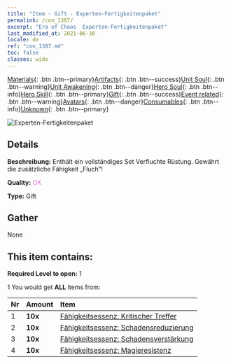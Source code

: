 ```yaml
---
title: "Item - Gift - Experten-Fertigkeitenpaket"
permalink: /con_1387/
excerpt: "Era of Chaos  Experten-Fertigkeitenpaket"
last_modified_at: 2021-06-30
locale: de
ref: "con_1387.md"
toc: false
classes: wide
---
```

 [Materials](/ItemsDE/){: .btn .btn--primary}[Artifacts](/ItemsDE/Artifacts/){: .btn .btn--success}[Unit Soul](/ItemsDE/UnitSoul/){: .btn .btn--warning}[Unit Awakening](/ItemsDE/UnitAwakening/){: .btn .btn--danger}[Hero Soul](/ItemsDE/HeroSoul/){: .btn .btn--info}[Hero Skill](/ItemsDE/HeroSkill/){: .btn .btn--primary}[Gift](/ItemsDE/Gift/){: .btn .btn--success}[Event related](/ItemsDE/Events/){: .btn .btn--warning}[Avatars](/ItemsDE/Avatars/){: .btn .btn--danger}[Consumables](/ItemsDE/Consumables/){: .btn .btn--info}[Unknown](/ItemsDE/Unknown/){: .btn .btn--primary}

 ![Experten-Fertigkeitenpaket](/images/t/i_905001.png)

## Details
 **Beschreibung:** Enthält ein vollständiges Set Verfluchte Rüstung. Gewährt die zusätzliche Fähigkeit „Fluch“!

 **Quality:** <span style="color: #DA70D6">OK</span>

 **Type:** Gift

## Gather

  None

## This item contains:

 **Required Level to open:** 1

 1 You would get **ALL** items  from:

  | Nr | Amount |     Item    |
  |:---|:-------|:------------|
  | 1 |  **10x** | [Fähigkeitsessenz: Kritischer Treffer](/ItemsDE/con_1115/) |  | 
  | 2 |  **10x** | [Fähigkeitsessenz: Schadensreduzierung](/ItemsDE/con_1116/) |  | 
  | 3 |  **10x** | [Fähigkeitsessenz: Schadensverstärkung](/ItemsDE/con_1117/) |  | 
  | 4 |  **10x** | [Fähigkeitsessenz: Magieresistenz](/ItemsDE/con_1118/) |  | 
